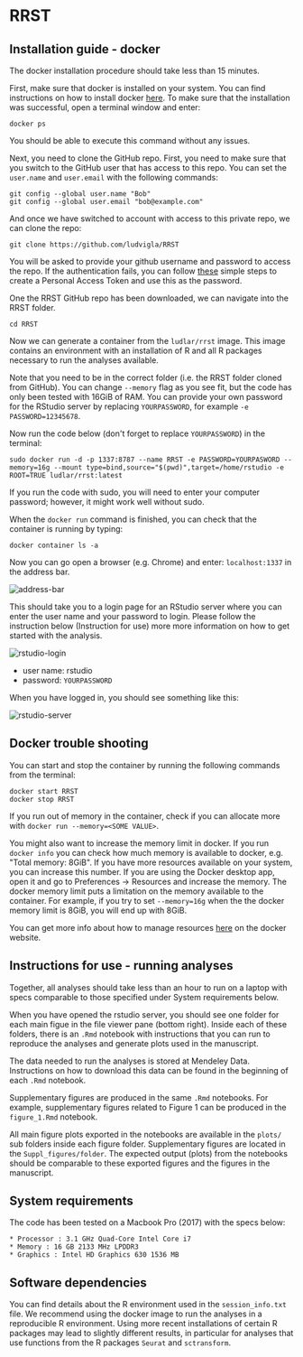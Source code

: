 # RRST

## Installation guide - docker 

The docker installation procedure should take less than 15 minutes.

First, make sure that docker is installed on your system. You can find instructions on how to 
install docker [here](https://docs.docker.com/get-docker/). To make sure that the installation 
was successful, open a terminal window and enter:

````
docker ps
````

You should be able to execute this command without any issues. 

Next, you need to clone the GitHub repo. First, you need to make sure that you switch to the GitHub user 
that has access to this repo. You can set the `user.name` and `user.email` with the following commands:

````
git config --global user.name "Bob"
git config --global user.email "bob@example.com"
````

And once we have switched to account with access to this private repo, we can clone the repo:

````
git clone https://github.com/ludvigla/RRST
````

You will be asked to provide your github username and password to access the repo. If the authentication fails, 
you can follow [these](https://docs.github.com/en/authentication/keeping-your-account-and-data-secure/creating-a-personal-access-token) 
simple steps to create a Personal Access Token and use this as the password.

One the RRST GitHub repo has been downloaded, we can navigate into the RRST folder.

```
cd RRST
````

Now we can generate a container from the `ludlar/rrst` image. This image contains an environment 
with an installation of R and all R packages necessary to run the analyses available.

Note that you need to be in the correct folder (i.e. the RRST folder cloned from GitHub). You can change 
`--memory` flag as you see fit, but the code has only been tested with 16GiB of RAM.
You can provide your own password for the RStudio server by replacing `YOURPASSWORD`, for example 
`-e PASSWORD=12345678`. 

Now run the code below (don't forget to replace `YOURPASSWORD`) in the terminal:

````
sudo docker run -d -p 1337:8787 --name RRST -e PASSWORD=YOURPASWORD --memory=16g --mount type=bind,source="$(pwd)",target=/home/rstudio -e ROOT=TRUE ludlar/rrst:latest
````

If you run the code with sudo, you will need to enter your computer password; however, 
it might work well without sudo.

When the `docker run` command is finished, you  can check that the container is running by typing:

````
docker container ls -a
````

Now you can go open a browser (e.g. Chrome) and enter: `localhost:1337` in the address bar. 

![address-bar](imgs/address_bar.png)

This should take you to a login page for an RStudio server where you can enter the user name and your password to login.
Please follow the instruction below (Instruction for use) more more information on how to get started with 
the analysis.

![rstudio-login](imgs/rstudio_login.png)

* user name: rstudio
* password: `YOURPASSWORD` 

When you have logged in, you should see something like this:

![rstudio-server](imgs/rstudio_server.png)

## Docker trouble shooting

You can start and stop the container by running the following commands from the terminal:

````
docker start RRST
docker stop RRST
````

If you run out of memory in the container, check if you can allocate more with 
`docker run --memory=<SOME VALUE>`. 

You might also want to increase the memory limit in docker. If you run `docker info` you can check how much memory is
available to docker, e.g. "Total memory: 8GiB". If you have more resources available on your system, you can increase 
this number. If you are using the Docker desktop app, open it and go to Preferences -> Resources and increase the memory. 
The docker memory limit puts a limitation on the memory available to the container. 
For example, if you try to set `--memory=16g` when the the docker memory limit is 8GiB, you will end up with 8GiB. 

You can get more info about how to manage resources [here](https://docs.docker.com/config/containers/resource_constraints/)
on the docker website.

## Instructions for use - running analyses

Together, all analyses should take less than an hour to run on a laptop with specs comparable to
those specified under System requirements below.

When you have opened the rstudio server, you should see one folder for each main figue in the 
file viewer pane (bottom right). Inside each of these folders, there is an `.Rmd` notebook
with instructions that you can run to reproduce the analyses and generate plots used 
in the manuscript. 

The data needed to run the analyses is stored at Mendeley Data. Instructions on how to 
download this data can be found in the beginning of each `.Rmd` notebook. 

Supplementary figures are produced in the same `.Rmd` notebooks. For example, supplementary
figures related to Figure 1 can be produced in the `figure_1.Rmd` notebook.

All main figure plots exported in the notebooks are available in the `plots/` sub folders inside 
each figure folder. Supplementary figures are located in the `Suppl_figures/folder`. The expected 
output (plots) from the notebooks should be comparable to these exported figures and the figures 
in the manuscript.

## System requirements

The code has been tested on a Macbook Pro (2017) with the specs below:

	* Processor : 3.1 GHz Quad-Core Intel Core i7
	* Memory : 16 GB 2133 MHz LPDDR3
	* Graphics : Intel HD Graphics 630 1536 MB

## Software dependencies

You can find details about the R environment used in the `session_info.txt` file. We recommend 
using the docker image to run the analyses in a reproducible R environment. Using more recent 
installations of certain R packages may lead to slightly different results, in particular 
for analyses that use functions from the R packages `Seurat` and `sctransform`.
